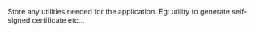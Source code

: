 Store any utilities needed for the application. Eg: utility to generate self-signed certificate etc...
